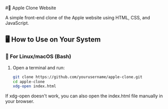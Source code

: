 #🍎 Apple Clone Website

A simple front-end clone of the Apple website using HTML, CSS, and JavaScript.

## 🖥️ How to Use on Your System

### 🔧 For Linux/macOS (Bash)

1. Open a terminal and run:
   ```bash
   git clone https://github.com/yourusername/apple-clone.git
   cd apple-clone
   xdg-open index.html

If xdg-open doesn't work, you can also open the index.html file manually in your browser.
